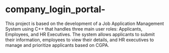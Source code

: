 # company_login_portal-
This project is based on the development of a Job Application Management System using C++ that handles three main user roles: Applicants, Employees, and HR Executives. The system allows applicants to submit their information, employees to view their details, and HR executives to manage and prioritize applicants based on CGPA.
